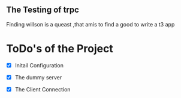 ## The Testing of trpc 
Finding willson is a queast ,that amis to find a good to write a t3 app
# ToDo's of the Project
- [x] Initail Configuration
- [x] The dummy server 
- [x] The Client Connection 
  